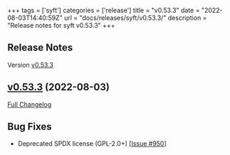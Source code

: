 +++
tags = ['syft']
categories = ['release']
title = "v0.53.3"
date = "2022-08-03T14:40:59Z"
url = "docs/releases/syft/v0.53.3/"
description = "Release notes for syft v0.53.3"
+++

## Release Notes

Version [v0.53.3](https://github.com/anchore/syft/releases/tag/v0.53.3)

## [v0.53.3](https://github.com/anchore/syft/tree/v0.53.3) (2022-08-03)

[Full Changelog](https://github.com/anchore/syft/compare/v0.53.2...v0.53.3)

## Bug Fixes

- Deprecated SPDX license (GPL-2.0+) [[Issue #950](https://github.com/anchore/syft/issues/950)]

